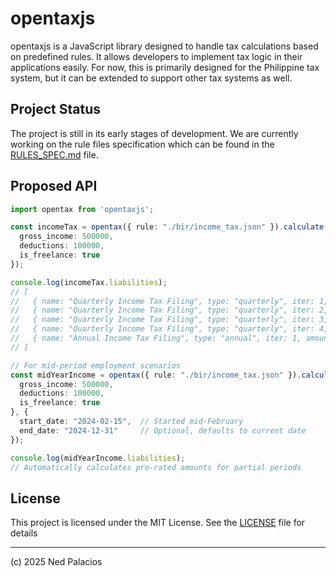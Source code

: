 # opentaxjs
opentaxjs is a JavaScript library designed to handle tax calculations based on predefined rules. It allows developers to implement tax logic in their applications easily. For now, this is primarily designed for the Philippine tax system, but it can be extended to support other tax systems as well.

## Project Status
The project is still in its early stages of development. We are currently working on the rule files specification which can be found in the [RULES_SPEC.md](RULES_SPEC.md) file.

## Proposed API

```typescript
import opentax from 'opentaxjs';

const incomeTax = opentax({ rule: "./bir/income_tax.json" }).calculate({
  gross_income: 500000,
  deductions: 100000,
  is_freelance: true
});

console.log(incomeTax.liabilities);
// [
//   { name: "Quarterly Income Tax Filing", type: "quarterly", iter: 1, amount: 12000, target_filing_date: Date },
//   { name: "Quarterly Income Tax Filing", type: "quarterly", iter: 2, amount: 12000, target_filing_date: Date },
//   { name: "Quarterly Income Tax Filing", type: "quarterly", iter: 3, amount: 12000, target_filing_date: Date },
//   { name: "Quarterly Income Tax Filing", type: "quarterly", iter: 4, amount: 12000, target_filing_date: Date },
//   { name: "Annual Income Tax Filing", type: "annual", iter: 1, amount: 48000, target_filing_date: Date }
// ]

// For mid-period employment scenarios
const midYearIncome = opentax({ rule: "./bir/income_tax.json" }).calculate({
  gross_income: 500000,
  deductions: 100000,
  is_freelance: true
}, {
  start_date: "2024-02-15",  // Started mid-February
  end_date: "2024-12-31"     // Optional, defaults to current date
});

console.log(midYearIncome.liabilities);
// Automatically calculates pro-rated amounts for partial periods
```

## License
This project is licensed under the MIT License. See the [LICENSE](LICENSE) file for details

---

(c) 2025 Ned Palacios
